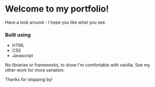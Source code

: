 # Welcome to my portfolio!

Have a look around - I hope you like what you see.

### Built using
* HTML
* CSS
* Javascript

No libraries or frameworks, to show I'm comfortable with vanilla. See my other work for more variation. 

Thanks for stopping by!
